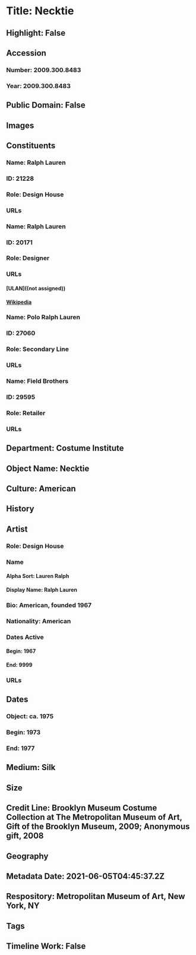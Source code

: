 # Title: Necktie
## Highlight: False
## Accession
### Number: 2009.300.8483
### Year: 2009.300.8483
## Public Domain: False
## Images
## Constituents
### Name: Ralph Lauren
### ID: 21228
### Role: Design House
### URLs
### Name: Ralph Lauren
### ID: 20171
### Role: Designer
### URLs
#### [ULAN]((not assigned))
#### [Wikipedia](https://www.wikidata.org/wiki/Q296647)
### Name: Polo Ralph Lauren
### ID: 27060
### Role: Secondary Line
### URLs
### Name: Field Brothers
### ID: 29595
### Role: Retailer
### URLs
## Department: Costume Institute
## Object Name: Necktie
## Culture: American
## History
## Artist
### Role: Design House
### Name
#### Alpha Sort: Lauren Ralph
#### Display Name: Ralph Lauren
### Bio: American, founded 1967
### Nationality: American
### Dates Active
#### Begin: 1967
#### End: 9999
### URLs
## Dates
### Object: ca. 1975
### Begin: 1973
### End: 1977
## Medium: Silk
## Size
## Credit Line: Brooklyn Museum Costume Collection at The Metropolitan Museum of Art, Gift of the Brooklyn Museum, 2009; Anonymous gift, 2008
## Geography
## Metadata Date: 2021-06-05T04:45:37.2Z
## Respository: Metropolitan Museum of Art, New York, NY
## Tags
## Timeline Work: False